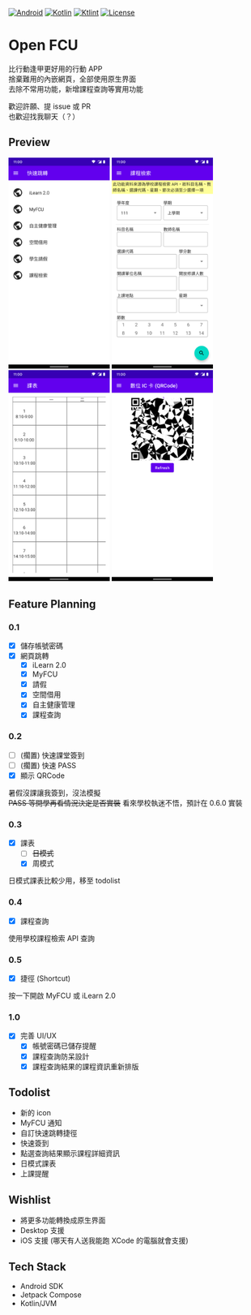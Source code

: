 [![Android](https://img.shields.io/badge/Android-3DDC84?style=for-the-badge&logo=android&logoColor=white)](https://developer.android.com/)
[![Kotlin](https://img.shields.io/badge/kotlin-%230095D5.svg?style=for-the-badge&logo=kotlin&logoColor=white)](https://kotlinlang.org/)
[![Ktlint](https://img.shields.io/badge/code%20style-%E2%9D%A4-FF4081.svg?style=for-the-badge&logoColor=white)](https://ktlint.github.io/)
[![License](https://img.shields.io/github/license/mikucat0309/Open-FCU?style=for-the-badge&logoColor=white)](LICENSE)

# Open FCU

比行動逢甲更好用的行動 APP  
捨棄難用的內嵌網頁，全部使用原生界面  
去除不常用功能，新增課程查詢等實用功能

歡迎許願、提 issue 或 PR  
也歡迎找我聊天（？）

## Preview

<p>
  <img src="img/redirect.png" width="200" />
  <img src="img/course_search.png" width="200" />
  <img src="img/timetable.png" width="200" />
  <img src="img/qrcode.png" width="200" />
</p>

## Feature Planning

### 0.1

- [x] 儲存帳號密碼
- [x] 網頁跳轉
  - [x] iLearn 2.0
  - [x] MyFCU
  - [x] 請假
  - [x] 空間借用
  - [x] 自主健康管理
  - [x] 課程查詢

### 0.2

- [ ] (擱置) 快速課堂簽到
- [ ] (擱置) 快速 PASS
- [x] 顯示 QRCode

暑假沒課讓我簽到，沒法模擬  
~~PASS 等開學再看情況決定是否實裝~~
看來學校執迷不悟，預計在 0.6.0 實裝

### 0.3

- [x] 課表
  - [ ] ~~日模式~~
  - [x] 周模式

日模式課表比較少用，移至 todolist

### 0.4

- [x] 課程查詢

使用學校課程檢索 API 查詢

### 0.5

- [x] 捷徑 (Shortcut)

按一下開啟 MyFCU 或 iLearn 2.0

### 1.0

- [x] 完善 UI/UX
  - [x] 帳號密碼已儲存提醒
  - [x] 課程查詢防呆設計
  - [x] 課程查詢結果的課程資訊重新排版

## Todolist

- 新的 icon
- MyFCU 通知
- 自訂快速跳轉捷徑
- 快速簽到
- 點選查詢結果顯示課程詳細資訊
- 日模式課表
- 上課提醒

## Wishlist

- 將更多功能轉換成原生界面
- Desktop 支援
- iOS 支援 (哪天有人送我能跑 XCode 的電腦就會支援)

## Tech Stack

- Android SDK
- Jetpack Compose
- Kotlin/JVM
